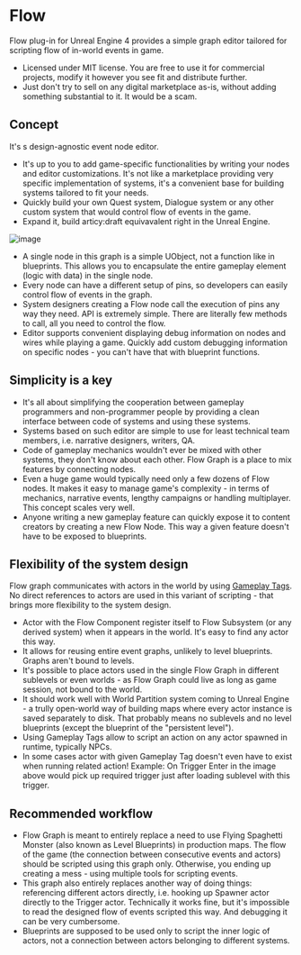 # Flow

Flow plug-in for Unreal Engine 4 provides a simple graph editor tailored for scripting flow of in-world events in game.
* Licensed under MIT license. You are free to use it for commercial projects, modify it however you see fit and distribute further.
* Just don't try to sell on any digital marketplace as-is, without adding something substantial to it. It would be a scam.

## Concept
It's s design-agnostic event node editor. 
* It's up to you to add game-specific functionalities by writing your nodes and editor customizations. It's not like a marketplace providing very specific implementation of systems, it's a convenient base for building systems tailored to fit your needs.
* Quickly build your own Quest system, Dialogue system or any other custom system that would control flow of events in the game.
* Expand it, build articy:draft equivavalent right in the Unreal Engine.

![image](https://user-images.githubusercontent.com/5065057/92635150-a8abab00-f2d5-11ea-9241-994b5d56b04d.png)

* A single node in this graph is a simple UObject, not a function like in blueprints. This allows you to encapsulate the entire gameplay element (logic with data) in the single node.
* Every node can have a different setup of pins, so developers can easily control flow of events in the graph.
* System designers creating a Flow node call the execution of pins any way they need. API is extremely simple. There are literally few methods to call, all you need to control the flow.
* Editor supports convenient displaying debug information on nodes and wires while playing a game. Quickly add custom debugging information on specific nodes - you can't have that with blueprint functions.

## Simplicity is a key
* It's all about simplifying the cooperation between gameplay programmers and non-programmer people by providing a clean interface between code of systems and using these systems.
* Systems based on such editor are simple to use for least technical team members, i.e. narrative designers, writers, QA.
* Code of gameplay mechanics wouldn't ever be mixed with other systems, they don't know about each other. Flow Graph is a place to mix features by connecting nodes.
* Even a huge game would typically need only a few dozens of Flow nodes. It makes it easy to manage game's complexity - in terms of mechanics, narrative events, lengthy campaigns or handling multiplayer. This concept scales very well.
* Anyone writing a new gameplay feature can quickly expose it to content creators by creating a new Flow Node. This way a given feature doesn't have to be exposed to blueprints.

## Flexibility of the system design
Flow graph communicates with actors in the world by using [Gameplay Tags](https://docs.unrealengine.com/en-US/Gameplay/Tags/index.html). No direct references to actors are used in this variant of scripting - that brings more flexibility to the system design.
* Actor with the Flow Component register itself to Flow Subsystem (or any derived system) when it appears in the world. It's easy to find any actor this way.
* It allows for reusing entire event graphs, unlikely to level blueprints. Graphs aren't bound to levels.
* It's possible to place actors used in the single Flow Graph in different sublevels or even worlds - as Flow Graph could live as long as game session, not bound to the world.
* It should work well with World Partition system coming to Unreal Engine - a trully open-world way of building maps where every actor instance is saved separately to disk. That probably means no sublevels and no level blueprints (except the blueprint of the "persistent level").
* Using Gameplay Tags allow to script an action on any actor spawned in runtime, typically NPCs.
* In some cases actor with given Gameplay Tag doesn't even have to exist when running related action! Example: On Trigger Enter in the image above would pick up required trigger just after loading sublevel with this trigger.

## Recommended workflow
* Flow Graph is meant to entirely replace a need to use Flying Spaghetti Monster (also known as Level Blueprints) in production maps. The flow of the game (the connection between consecutive events and actors) should be scripted using this graph only. Otherwise, you ending up creating a mess - using multiple tools for scripting events.
* This graph also entirely replaces another way of doing things: referencing different actors directly, i.e. hooking up Spawner actor directly to the Trigger actor. Technically it works fine, but it's impossible to read the designed flow of events scripted this way. And debugging it can be very cumbersome.
* Blueprints are supposed to be used only to script the inner logic of actors, not a connection between actors belonging to different systems.

